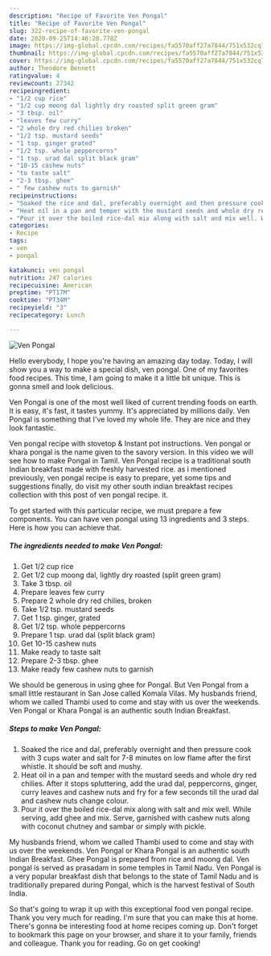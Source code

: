 ```yaml
---
description: "Recipe of Favorite Ven Pongal"
title: "Recipe of Favorite Ven Pongal"
slug: 322-recipe-of-favorite-ven-pongal
date: 2020-09-25T14:46:20.778Z
image: https://img-global.cpcdn.com/recipes/fa5570aff27a7844/751x532cq70/ven-pongal-recipe-main-photo.jpg
thumbnail: https://img-global.cpcdn.com/recipes/fa5570aff27a7844/751x532cq70/ven-pongal-recipe-main-photo.jpg
cover: https://img-global.cpcdn.com/recipes/fa5570aff27a7844/751x532cq70/ven-pongal-recipe-main-photo.jpg
author: Theodore Bennett
ratingvalue: 4
reviewcount: 27342
recipeingredient:
- "1/2 cup rice"
- "1/2 cup moong dal lightly dry roasted split green gram"
- "3 tbsp. oil"
- "leaves few curry"
- "2 whole dry red chilies broken"
- "1/2 tsp. mustard seeds"
- "1 tsp. ginger grated"
- "1/2 tsp. whole peppercorns"
- "1 tsp. urad dal split black gram"
- "10-15 cashew nuts"
- "to taste salt"
- "2-3 tbsp. ghee"
- " few cashew nuts to garnish"
recipeinstructions:
- "Soaked the rice and dal, preferably overnight and then pressure cook with 3 cups water and salt for 7-8 minutes on low flame after the first whistle. It should be soft and mushy."
- "Heat oil in a pan and temper with the mustard seeds and whole dry red chilies. After it stops spluttering, add the urad dal, peppercorns, ginger, curry leaves and cashew nuts and fry for a few seconds till the urad dal and cashew nuts change colour."
- "Pour it over the boiled rice-dal mix along with salt and mix well. While serving, add ghee and mix. Serve, garnished with cashew nuts along with coconut chutney and sambar or simply with pickle."
categories:
- Recipe
tags:
- ven
- pongal

katakunci: ven pongal 
nutrition: 247 calories
recipecuisine: American
preptime: "PT17M"
cooktime: "PT34M"
recipeyield: "3"
recipecategory: Lunch

---
```



![Ven Pongal](https://img-global.cpcdn.com/recipes/fa5570aff27a7844/751x532cq70/ven-pongal-recipe-main-photo.jpg)

Hello everybody, I hope you're having an amazing day today. Today, I will show you a way to make a special dish, ven pongal. One of my favorites food recipes. This time, I am going to make it a little bit unique. This is gonna smell and look delicious.

Ven Pongal is one of the most well liked of current trending foods on earth. It is easy, it's fast, it tastes yummy. It's appreciated by millions daily. Ven Pongal is something that I've loved my whole life. They are nice and they look fantastic.

Ven pongal recipe with stovetop &amp; Instant pot instructions. Ven pongal or khara pongal is the name given to the savory version. In this video we will see how to make Pongal in Tamil. Ven Pongal recipe is a traditional south Indian breakfast made with freshly harvested rice. as i mentioned previously, ven pongal recipe is easy to prepare, yet some tips and suggestions finally, do visit my other south indian breakfast recipes collection with this post of ven pongal recipe. it.


To get started with this particular recipe, we must prepare a few components. You can have ven pongal using 13 ingredients and 3 steps. Here is how you can achieve that.

<!--inarticleads1-->

##### The ingredients needed to make Ven Pongal:

1. Get 1/2 cup rice
1. Get 1/2 cup moong dal, lightly dry roasted (split green gram)
1. Take 3 tbsp. oil
1. Prepare leaves few curry
1. Prepare 2 whole dry red chilies, broken
1. Take 1/2 tsp. mustard seeds
1. Get 1 tsp. ginger, grated
1. Get 1/2 tsp. whole peppercorns
1. Prepare 1 tsp. urad dal (split black gram)
1. Get 10-15 cashew nuts
1. Make ready to taste salt
1. Prepare 2-3 tbsp. ghee
1. Make ready  few cashew nuts to garnish


We should be generous in using ghee for Pongal. But Ven Pongal from a small little restaurant in San Jose called Komala Vilas. My husbands friend, whom we called Thambi used to come and stay with us over the weekends. Ven Pongal or Khara Pongal is an authentic south Indian Breakfast. 

<!--inarticleads2-->

##### Steps to make Ven Pongal:

1. Soaked the rice and dal, preferably overnight and then pressure cook with 3 cups water and salt for 7-8 minutes on low flame after the first whistle. It should be soft and mushy.
1. Heat oil in a pan and temper with the mustard seeds and whole dry red chilies. After it stops spluttering, add the urad dal, peppercorns, ginger, curry leaves and cashew nuts and fry for a few seconds till the urad dal and cashew nuts change colour.
1. Pour it over the boiled rice-dal mix along with salt and mix well. While serving, add ghee and mix. Serve, garnished with cashew nuts along with coconut chutney and sambar or simply with pickle.


My husbands friend, whom we called Thambi used to come and stay with us over the weekends. Ven Pongal or Khara Pongal is an authentic south Indian Breakfast. Ghee Pongal is prepared from rice and moong dal. Ven pongal is served as prasadam in some temples in Tamil Nadu. Ven Pongal is a very popular breakfast dish that belongs to the state of Tamil Nadu and is traditionally prepared during Pongal, which is the harvest festival of South India. 

So that's going to wrap it up with this exceptional food ven pongal recipe. Thank you very much for reading. I'm sure that you can make this at home. There's gonna be interesting food at home recipes coming up. Don't forget to bookmark this page on your browser, and share it to your family, friends and colleague. Thank you for reading. Go on get cooking!
